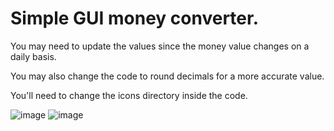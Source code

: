 # Simple GUI money converter.

You may need to update the values since the money value changes on a daily basis.

You may also change the code to round decimals for a more accurate value.

You'll need to change the icons directory inside the code.

![image](https://user-images.githubusercontent.com/67234878/145586483-b89e2e0e-0f56-4d96-9bdc-496505e4a882.png) ![image](https://user-images.githubusercontent.com/67234878/145586548-415cd2b9-6a3a-4cb3-8ae5-b1678187383c.png)

